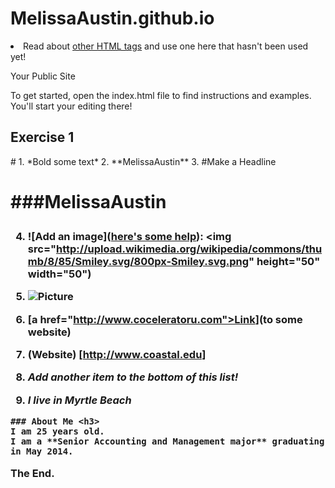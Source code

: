 MelissaAustin.github.io
=====================

  
  
  
  
  
  
  <li>Read about <a href="http://www.quackit.com/html/tags/">other HTML tags</a> and use one here that hasn't been used yet!</li>





Your Public Site

To get started, open the index.html file to find instructions and examples. You'll start your editing there!
<h2 id="Exercise1">Exercise 1</h2>
#
  1. *Bold some text*
  2. **MelissaAustin**
  3. #Make a Headline<h1>
  
###MelissaAustin<h3> 

4. ![Add an image](<a href="http://forum.koramgame.com/thread-60307-1-1.html">here's some help</a>): <img src="http://upload.wikimedia.org/wikipedia/commons/thumb/8/85/Smiley.svg/800px-Smiley.svg.png" height="50" width="50")
  
  5. ![Picture](http://colleensdance.com/wp-content/uploads/2012/08/dancer4.jpg)
  6. [a href="http://www.coceleratoru.com">Link</a>](to some website)
  7. (Website) [http://www.coastal.edu]
  8. *Add another item to the bottom of this list!*
  9.  *I live in Myrtle Beach*


	### About Me <h3>
	I am 25 years old.  
	I am a **Senior Accounting and Management major** graduating in May 2014.
	
The End. 
